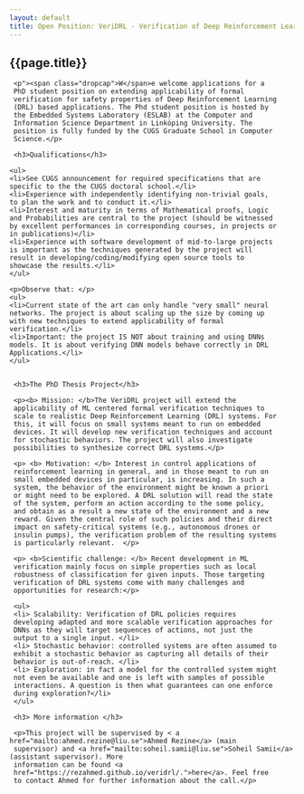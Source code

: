 ```yaml
---
layout: default
title: Open Position: VeriDRL - Verification of Deep Reinforcement Learning Applications
---
```


<div class="post"> <h2> {{page.title}} </h2>

     <p"><span class="dropcap">W</span>e welcome applications for a
     PhD student position on extending applicability of formal
     verification for safety properties of Deep Reinforcement Learning
     (DRL) based applications. The Phd student position is hosted by
     the Embedded Systems Laboratory (ESLAB) at the Computer and
     Information Science Department in Linköping University. The
     position is fully funded by the CUGS Graduate School in Computer
     Science.</p>

     <h3>Qualifications</h3>	

    <ul>
    <li>See CUGS announcement for required specifications that are
    specific to the the CUGS doctoral school.</li>
    <li>Experience with independently identifying non-trivial goals,
    to plan the work and to conduct it.</li>
    <li>Interest and maturity in terms of Mathematical proofs, Logic
    and Probabilities are central to the project (should be witnessed
    by excellent performances in corresponding courses, in projects or
    in publications)</li>
    <li>Experience with software development of mid-to-large projects
    is important as the techniques generated by the project will
    result in developing/coding/modifying open source tools to
    showcase the results.</li>
    </ul>

    <p>Observe that: </p>
    <ul>
    <li>Current state of the art can only handle "very small" neural
    networks. The project is about scaling up the size by coming up
    with new techniques to extend applicability of formal
    verification.</li>
    <li>Important: the project IS NOT about training and using DNNs
    models. It is about verifying DNN models behave correctly in DRL
    Applications.</li>
    </ul>


     <h3>The PhD Thesis Project</h3>	

     <p><b> Mission: </b>The VeriDRL project will extend the
     applicability of ML centered formal verification techniques to
     scale to realistic Deep Reinforcement Learning (DRL) systems. For
     this, it will focus on small systems meant to run on embedded
     devices. It will develop new verification techniques and account
     for stochastic behaviors. The project will also investigate
     possibilities to synthesize correct DRL systems.</p>

     <p> <b> Motivation: </b> Interest in control applications of
     reinforcement learning in general, and in those meant to run on
     small embedded devices in particular, is increasing. In such a
     system, the behavior of the environment might be known a priori
     or might need to be explored. A DRL solution will read the state
     of the system, perform an action according to the some policy,
     and obtain as a result a new state of the environment and a new
     reward. Given the central role of such policies and their direct
     impact on safety-critical systems (e.g., autonomous drones or
     insulin pumps), the verification problem of the resulting systems
     is particularly relevant.  </p>

     <p> <b>Scientific challenge: </b> Recent development in ML
     verification mainly focus on simple properties such as local
     robustness of classification for given inputs. Those targeting
     verification of DRL systems come with many challenges and
     opportunities for research:</p>

     <ul>
     <li> Scalability: Verification of DRL policies requires
     developing adapted and more scalable verification approaches for
     DNNs as they will target sequences of actions, not just the
     output to a single input. </li>
     <li> Stochastic behavior: controlled systems are often assumed to
     exhibit a stochastic behavior as capturing all details of their
     behavior is out-of-reach. </li>
     <li> Exploration: in fact a model for the controlled system might
     not even be available and one is left with samples of possible
     interactions. A question is then what guarantees can one enforce
     during exploration?</li>
     </ul>

     <h3> More information </h3>

     <p>This project will be supervised by < a href="mailto:ahmed.rezine@liu.se">Ahmed Rezine</a> (main
     supervisor) and <a href="mailto:soheil.samii@liu.se">Soheil Samii</a> (assistant supervisor). More
     information can be found <a
     href="https://rezahmed.github.io/veridrl/.">here</a>. Feel free
     to contact Ahmed for further information about the call.</p>

</div>

